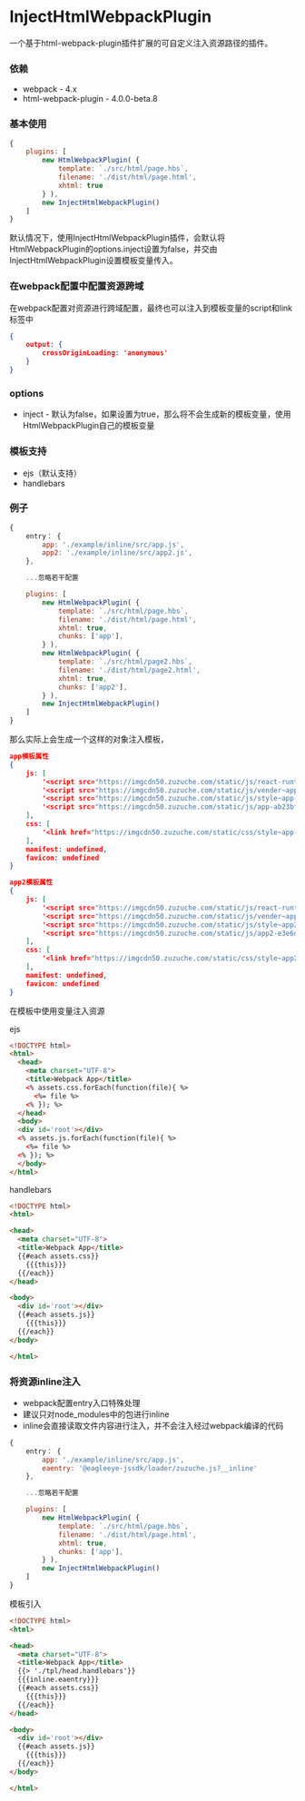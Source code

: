 # InjectHtmlWebpackPlugin

一个基于html-webpack-plugin插件扩展的可自定义注入资源路径的插件。

### 依赖
- webpack - 4.x
- html-webpack-plugin - 4.0.0-beta.8

### 基本使用

```javascript
{
    plugins: [
        new HtmlWebpackPlugin( {
            template: `./src/html/page.hbs`,
            filename: './dist/html/page.html',
            xhtml: true
        } ),
        new InjectHtmlWebpackPlugin()
    ]
}
```

默认情况下，使用InjectHtmlWebpackPlugin插件，会默认将HtmlWebpackPlugin的options.inject设置为false，并交由InjectHtmlWebpackPlugin设置模板变量传入。

### 在webpack配置中配置资源跨域

在webpack配置对资源进行跨域配置，最终也可以注入到模板变量的script和link标签中
```json
{
    output: {
        crossOriginLoading: 'anonymous'
    }
}
```

### options
- inject - 默认为false，如果设置为true，那么将不会生成新的模板变量，使用HtmlWebpackPlugin自己的模板变量

### 模板支持
- ejs（默认支持）
- handlebars

### 例子

```javascript
{
    entry： {
        app: './example/inline/src/app.js',
        app2: './example/inline/src/app2.js',
    },

    ...忽略若干配置

    plugins: [
        new HtmlWebpackPlugin( {
            template: `./src/html/page.hbs`,
            filename: './dist/html/page.html',
            xhtml: true,
            chunks: ['app'],
        } ),
        new HtmlWebpackPlugin( {
            template: `./src/html/page2.hbs`,
            filename: './dist/html/page2.html',
            xhtml: true,
            chunks: ['app2'],
        } ),
        new InjectHtmlWebpackPlugin()
    ]
}
```

那么实际上会生成一个这样的对象注入模板，

```json
app模板属性
{ 
    js: [ 
        '<script src="https://imgcdn50.zuzuche.com/static/js/react-runtime-f6f38831f74b9a7f3775.js" crossorigin="anonymous"></script>',
        '<script src="https://imgcdn50.zuzuche.com/static/js/vender~app~app2-b0e019ca74a52cfa7c7f.js" crossorigin="anonymous"></script>',
        '<script src="https://imgcdn50.zuzuche.com/static/js/style~app-6ca9de33c0d05e1f278d.js" crossorigin="anonymous"></script>',
        '<script src="https://imgcdn50.zuzuche.com/static/js/app-ab23bfa0dea17ff99171.js" crossorigin="anonymous"></script>' 
    ],
    css: [ 
        '<link href="https://imgcdn50.zuzuche.com/static/css/style~app-752d171e573587446e3b.css" rel="stylesheet" crossorigin="anonymous"/>' 
    ],
    manifest: undefined,
    favicon: undefined 
}

app2模板属性
{ 
    js: [ 
        '<script src="https://imgcdn50.zuzuche.com/static/js/react-runtime-f6f38831f74b9a7f3775.js" crossorigin="anonymous"></script>',
        '<script src="https://imgcdn50.zuzuche.com/static/js/vender~app~app2-b0e019ca74a52cfa7c7f.js" crossorigin="anonymous"></script>',
        '<script src="https://imgcdn50.zuzuche.com/static/js/style~app2-cd35f66a9ad216025fc5.js" crossorigin="anonymous"></script>',
        '<script src="https://imgcdn50.zuzuche.com/static/js/app2-e3e6d564b273b5f42b43.js" crossorigin="anonymous"></script>'
    ],
    css: [ 
        '<link href="https://imgcdn50.zuzuche.com/static/css/style~app2-f0d566be024b468994ec.css" rel="stylesheet" crossorigin="anonymous"/>'
    ],
    manifest: undefined,
    favicon: undefined 
}
```

在模板中使用变量注入资源

ejs
```html
<!DOCTYPE html>
<html>
  <head>
    <meta charset="UTF-8">
    <title>Webpack App</title>
    <% assets.css.forEach(function(file){ %>
      <%= file %>
    <% }); %>
  </head>
  <body>
  <div id='root'></div>
  <% assets.js.forEach(function(file){ %>
    <%= file %>
  <% }); %>
  </body>
</html>
```

handlebars
```html
<!DOCTYPE html>
<html>

<head>
  <meta charset="UTF-8">
  <title>Webpack App</title>
  {{#each assets.css}}
    {{{this}}}
  {{/each}}
</head>

<body>
  <div id='root'></div>
  {{#each assets.js}}
    {{{this}}}
  {{/each}}
</body>

</html>
```

### 将资源inline注入
 - webpack配置entry入口特殊处理
 - 建议只对node_modules中的包进行inline
 - inline会直接读取文件内容进行注入，并不会注入经过webpack编译的代码

```javascript
{
    entry： {
        app: './example/inline/src/app.js',
        eaentry: '@eagleeye-jssdk/loader/zuzuche.js?__inline'
    },

    ...忽略若干配置

    plugins: [
        new HtmlWebpackPlugin( {
            template: `./src/html/page.hbs`,
            filename: './dist/html/page.html',
            xhtml: true,
            chunks: ['app'],
        } ),
        new InjectHtmlWebpackPlugin()
    ]
}
```
模板引入

```html
<!DOCTYPE html>
<html>

<head>
  <meta charset="UTF-8">
  <title>Webpack App</title>
  {{> './tpl/head.handlebars'}}
  {{{inline.eaentry}}}
  {{#each assets.css}}
    {{{this}}}
  {{/each}}
</head>

<body>
  <div id='root'></div>
  {{#each assets.js}}
    {{{this}}}
  {{/each}}
</body>

</html>
```